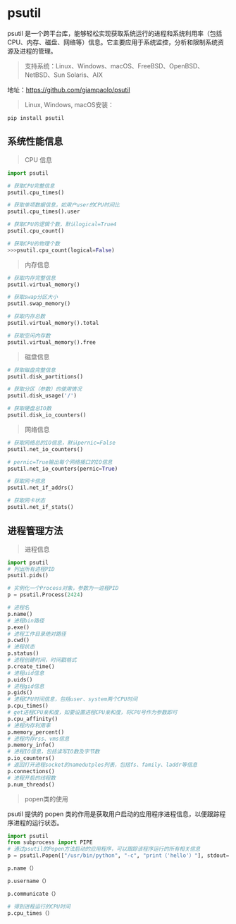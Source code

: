# psutil
psutil 是一个跨平台库，能够轻松实现获取系统运行的进程和系统利用率（包括CPU、内存、磁盘、网络等）信息。它主要应用于系统监控，分析和限制系统资源及进程的管理。
>支持系统：Linux、Windows、macOS、FreeBSD、OpenBSD、NetBSD、Sun Solaris、AIX

地址：https://github.com/giampaolo/psutil

>Linux, Windows, macOS安装：
```shell
pip install psutil
```

## 系统性能信息
>CPU 信息
```python
import psutil

# 获取CPU完整信息
psutil.cpu_times()

# 获取单项数据信息，如用户user的CPU时间比
psutil.cpu_times().user

# 获取CPU的逻辑个数，默认logical=True4
psutil.cpu_count()

# 获取CPU的物理个数
>>>psutil.cpu_count(logical=False)
```

>内存信息
```python
# 获取内存完整信息
psutil.virtual_memory()

# 获取swap分区大小
psutil.swap_memory()

# 获取内存总数
psutil.virtual_memory().total

# 获取空闲内存数
psutil.virtual_memory().free
```

>磁盘信息
```python
# 获取磁盘完整信息
psutil.disk_partitions()

# 获取分区（参数）的使用情况
psutil.disk_usage('/')

# 获取硬盘总IO数
psutil.disk_io_counters()
```

>网络信息
```python
# 获取网络总的IO信息，默认pernic=False
psutil.net_io_counters()

# pernic=True输出每个网络接口的IO信息
psutil.net_io_counters(pernic=True)

# 获取网卡信息
psutil.net_if_addrs()

# 获取网卡状态
psutil.net_if_stats()
```

## 进程管理方法

> 进程信息
```python
import psutil
# 列出所有进程PID
psutil.pids()

# 实例化一个Process对象，参数为一进程PID
p = psutil.Process(2424)

# 进程名
p.name() 
# 进程bin路径
p.exe()
# 进程工作目录绝对路径
p.cwd() 
# 进程状态
p.status()
# 进程创建时间，时间戳格式
p.create_time()
# 进程uid信息
p.uids()
# 进程gid信息
p.gids()
# 进程CPU时间信息，包括user、system两个CPU时间
p.cpu_times()
# get进程CPU亲和度，如要设置进程CPU亲和度，将CPU号作为参数即可
p.cpu_affinity()
# 进程内存利用率
p.memory_percent()
# 进程内存rss、vms信息
p.memory_info()
# 进程IO信息，包括读写IO数及字节数
p.io_counters()
# 返回打开进程socket的namedutples列表，包括fs、family、laddr等信息
p.connections()
# 进程开启的线程数
p.num_threads()
```

> popen类的使用

psutil 提供的 popen 类的作用是获取用户启动的应用程序进程信息，以便跟踪程序进程的运行状态。
```python
import psutil
from subprocess import PIPE
# 通过psutil的Popen方法启动的应用程序，可以跟踪该程序运行的所有相关信息
p = psutil.Popen(["/usr/bin/python", "-c", "print（'hello'）"], stdout=PIPE)

p.name（）

p.username（）

p.communicate（）

# 得到进程运行的CPU时间
p.cpu_times（） 
```